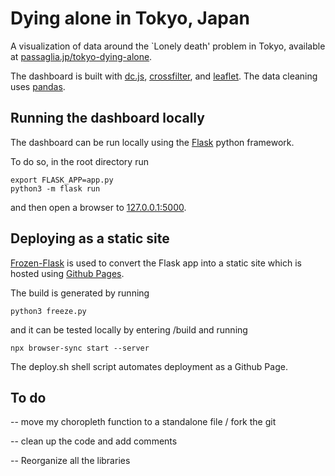 # Dying alone in Tokyo, Japan

A visualization of data around the `Lonely death' problem in Tokyo, available at [passaglia.jp/tokyo-dying-alone](http://passaglia.jp/tokyo-dying-alone).

The dashboard is built with [dc.js](https://dc-js.github.io/dc.js/), [crossfilter](https://github.com/crossfilter/crossfilter), and [leaflet](https://leafletjs.com/). The data cleaning uses [pandas](https://pandas.pydata.org/).

## Running the dashboard locally

The dashboard can be run locally using the [Flask](https://flask.palletsprojects.com/en/2.0.x/) python framework.

To do so, in the root directory run

```
export FLASK_APP=app.py
python3 -m flask run
```

and then open a browser to [127.0.0.1:5000](http://127.0.0.1:5000).

## Deploying as a static site

[Frozen-Flask](https://pythonhosted.org/Frozen-Flask/) is used to convert the Flask app into a static site which is hosted using [Github Pages](https://docs.github.com/ja/pages/getting-started-with-github-pages/about-github-pages).

The build is generated by running

```
python3 freeze.py 
```

and it can be tested locally by entering /build and running

``` 
npx browser-sync start --server
```

The deploy.sh shell script automates deployment as a Github Page.

## To do

-- move my choropleth function to a standalone file / fork the git

-- clean up the code and add comments

-- Reorganize all the libraries

